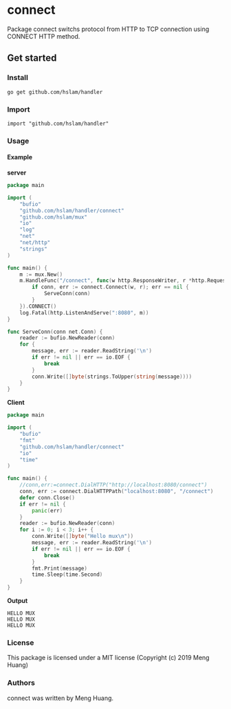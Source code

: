 # connect
Package connect switchs protocol from HTTP to TCP connection using CONNECT HTTP method.
## Get started

### Install
```
go get github.com/hslam/handler
```
### Import
```
import "github.com/hslam/handler"
```
### Usage
#### Example

**server**
```go
package main

import (
	"bufio"
	"github.com/hslam/handler/connect"
	"github.com/hslam/mux"
	"io"
	"log"
	"net"
	"net/http"
	"strings"
)

func main() {
	m := mux.New()
	m.HandleFunc("/connect", func(w http.ResponseWriter, r *http.Request) {
		if conn, err := connect.Connect(w, r); err == nil {
			ServeConn(conn)
		}
	}).CONNECT()
	log.Fatal(http.ListenAndServe(":8080", m))
}

func ServeConn(conn net.Conn) {
	reader := bufio.NewReader(conn)
	for {
		message, err := reader.ReadString('\n')
		if err != nil || err == io.EOF {
			break
		}
		conn.Write([]byte(strings.ToUpper(string(message))))
	}
}
```

**Client**
```go
package main

import (
	"bufio"
	"fmt"
	"github.com/hslam/handler/connect"
	"io"
	"time"
)

func main() {
	//conn,err:=connect.DialHTTP("http://localhost:8080/connect")
	conn, err := connect.DialHTTPPath("localhost:8080", "/connect")
	defer conn.Close()
	if err != nil {
		panic(err)
	}
	reader := bufio.NewReader(conn)
	for i := 0; i < 3; i++ {
		conn.Write([]byte("Hello mux\n"))
		message, err := reader.ReadString('\n')
		if err != nil || err == io.EOF {
			break
		}
		fmt.Print(message)
		time.Sleep(time.Second)
	}
}
```

**Output**
```
HELLO MUX
HELLO MUX
HELLO MUX
```
### License
This package is licensed under a MIT license (Copyright (c) 2019 Meng Huang)


### Authors
connect was written by Meng Huang.


